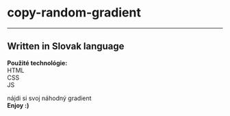 # copy-random-gradient
---
## Written in Slovak language

**Použité technológie:**  
HTML  
CSS  
JS  

nájdi si svoj náhodný gradient  
**Enjoy :)**
